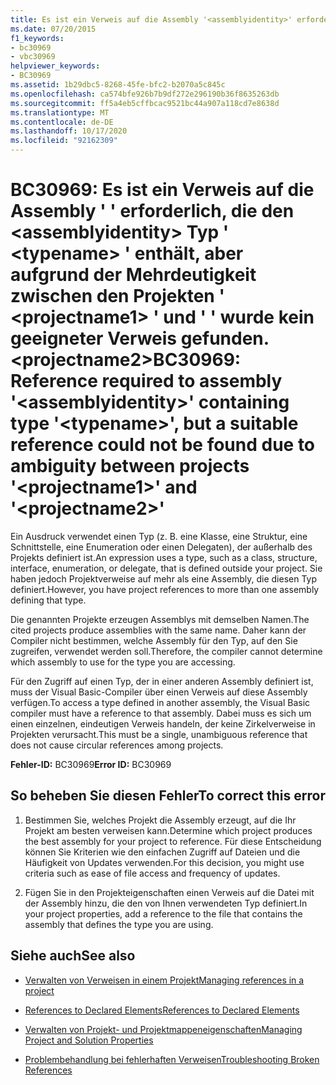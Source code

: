 ```yaml
---
title: Es ist ein Verweis auf die Assembly '<assemblyidentity>' erforderlich, die den Typ '<typename>' enthält, aber aufgrund der Mehrdeutigkeit der Projekte '<projectname1>' und '<projectname2>' wurde kein geeigneter Verweis gefunden
ms.date: 07/20/2015
f1_keywords:
- bc30969
- vbc30969
helpviewer_keywords:
- BC30969
ms.assetid: 1b29dbc5-8268-45fe-bfc2-b2070a5c845c
ms.openlocfilehash: ca574bfe926b7b9df272e296190b36f8635263db
ms.sourcegitcommit: ff5a4eb5cffbcac9521bc44a907a118cd7e8638d
ms.translationtype: MT
ms.contentlocale: de-DE
ms.lasthandoff: 10/17/2020
ms.locfileid: "92162309"
---
```

# <a name="bc30969-reference-required-to-assembly-assemblyidentity-containing-type-typename-but-a-suitable-reference-could-not-be-found-due-to-ambiguity-between-projects-projectname1-and-projectname2"></a><span data-ttu-id="1bd70-102">BC30969: Es ist ein Verweis auf die Assembly ' ' erforderlich, die den \<assemblyidentity> Typ ' \<typename> ' enthält, aber aufgrund der Mehrdeutigkeit zwischen den Projekten ' \<projectname1> ' und ' ' wurde kein geeigneter Verweis gefunden. \<projectname2></span><span class="sxs-lookup"><span data-stu-id="1bd70-102">BC30969: Reference required to assembly '\<assemblyidentity>' containing type '\<typename>', but a suitable reference could not be found due to ambiguity between projects '\<projectname1>' and '\<projectname2>'</span></span>

<span data-ttu-id="1bd70-103">Ein Ausdruck verwendet einen Typ (z. B. eine Klasse, eine Struktur, eine Schnittstelle, eine Enumeration oder einen Delegaten), der außerhalb des Projekts definiert ist.</span><span class="sxs-lookup"><span data-stu-id="1bd70-103">An expression uses a type, such as a class, structure, interface, enumeration, or delegate, that is defined outside your project.</span></span> <span data-ttu-id="1bd70-104">Sie haben jedoch Projektverweise auf mehr als eine Assembly, die diesen Typ definiert.</span><span class="sxs-lookup"><span data-stu-id="1bd70-104">However, you have project references to more than one assembly defining that type.</span></span>

 <span data-ttu-id="1bd70-105">Die genannten Projekte erzeugen Assemblys mit demselben Namen.</span><span class="sxs-lookup"><span data-stu-id="1bd70-105">The cited projects produce assemblies with the same name.</span></span> <span data-ttu-id="1bd70-106">Daher kann der Compiler nicht bestimmen, welche Assembly für den Typ, auf den Sie zugreifen, verwendet werden soll.</span><span class="sxs-lookup"><span data-stu-id="1bd70-106">Therefore, the compiler cannot determine which assembly to use for the type you are accessing.</span></span>

 <span data-ttu-id="1bd70-107">Für den Zugriff auf einen Typ, der in einer anderen Assembly definiert ist, muss der Visual Basic-Compiler über einen Verweis auf diese Assembly verfügen.</span><span class="sxs-lookup"><span data-stu-id="1bd70-107">To access a type defined in another assembly, the Visual Basic compiler must have a reference to that assembly.</span></span> <span data-ttu-id="1bd70-108">Dabei muss es sich um einen einzelnen, eindeutigen Verweis handeln, der keine Zirkelverweise in Projekten verursacht.</span><span class="sxs-lookup"><span data-stu-id="1bd70-108">This must be a single, unambiguous reference that does not cause circular references among projects.</span></span>

 <span data-ttu-id="1bd70-109">**Fehler-ID:** BC30969</span><span class="sxs-lookup"><span data-stu-id="1bd70-109">**Error ID:** BC30969</span></span>

## <a name="to-correct-this-error"></a><span data-ttu-id="1bd70-110">So beheben Sie diesen Fehler</span><span class="sxs-lookup"><span data-stu-id="1bd70-110">To correct this error</span></span>

1. <span data-ttu-id="1bd70-111">Bestimmen Sie, welches Projekt die Assembly erzeugt, auf die Ihr Projekt am besten verweisen kann.</span><span class="sxs-lookup"><span data-stu-id="1bd70-111">Determine which project produces the best assembly for your project to reference.</span></span> <span data-ttu-id="1bd70-112">Für diese Entscheidung können Sie Kriterien wie den einfachen Zugriff auf Dateien und die Häufigkeit von Updates verwenden.</span><span class="sxs-lookup"><span data-stu-id="1bd70-112">For this decision, you might use criteria such as ease of file access and frequency of updates.</span></span>

2. <span data-ttu-id="1bd70-113">Fügen Sie in den Projekteigenschaften einen Verweis auf die Datei mit der Assembly hinzu, die den von Ihnen verwendeten Typ definiert.</span><span class="sxs-lookup"><span data-stu-id="1bd70-113">In your project properties, add a reference to the file that contains the assembly that defines the type you are using.</span></span>

## <a name="see-also"></a><span data-ttu-id="1bd70-114">Siehe auch</span><span class="sxs-lookup"><span data-stu-id="1bd70-114">See also</span></span>

- [<span data-ttu-id="1bd70-115">Verwalten von Verweisen in einem Projekt</span><span class="sxs-lookup"><span data-stu-id="1bd70-115">Managing references in a project</span></span>](/visualstudio/ide/managing-references-in-a-project)
- [<span data-ttu-id="1bd70-116">References to Declared Elements</span><span class="sxs-lookup"><span data-stu-id="1bd70-116">References to Declared Elements</span></span>](../../programming-guide/language-features/declared-elements/references-to-declared-elements.md)

- [<span data-ttu-id="1bd70-117">Verwalten von Projekt- und Projektmappeneigenschaften</span><span class="sxs-lookup"><span data-stu-id="1bd70-117">Managing Project and Solution Properties</span></span>](/visualstudio/ide/managing-project-and-solution-properties)
- [<span data-ttu-id="1bd70-118">Problembehandlung bei fehlerhaften Verweisen</span><span class="sxs-lookup"><span data-stu-id="1bd70-118">Troubleshooting Broken References</span></span>](/visualstudio/ide/troubleshooting-broken-references)

